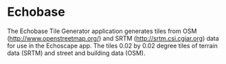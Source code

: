 Echobase
========

The Echobase Tile Generator application generates tiles from OSM (http://www.openstreetmap.org/) and SRTM (http://srtm.csi.cgiar.org) data for use in the Echoscape app.  The tiles 0.02 by 0.02 degree tiles of terrain data (SRTM) and street and building data (OSM). 
